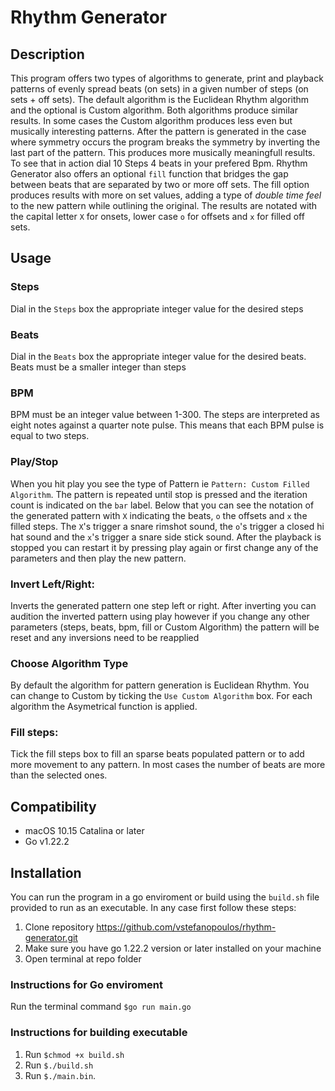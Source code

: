 # **Rhythm Generator**

## **Description**

This program offers two types of algorithms to generate, print and playback patterns of evenly spread beats (on sets) in a given number of steps (on sets + off sets). The default algorithm is the Euclidean Rhythm algorithm and the optional is Custom algorithm. Both algorithms produce similar results. In some cases the Custom algorithm produces less even but musically interesting patterns. After the pattern is generated in the case where symmetry occurs the program breaks the symmetry by inverting the last part of the pattern. This produces more musically meaningfull results. To see that in action dial 10 Steps 4 beats in your prefered Bpm. Rhythm Generator also offers an optional `fill` function that bridges the gap between beats that are separated by two or more off sets. The fill option produces results with more on set values, adding a type of *double time feel* to the new pattern while outlining the original. The results are notated with the capital letter `X` for onsets, lower case `o` for offsets and `x` for filled off sets.

## **Usage**

### Steps

Dial in the `Steps` box the appropriate integer value for the desired steps

### Beats

Dial in the `Beats` box the appropriate integer value for the desired beats. Beats must be a smaller integer than steps

### BPM

BPM must be an integer value between 1-300. The steps are interpreted as eight notes against a quarter note pulse. This means that each BPM pulse is equal to two steps.

### Play/Stop

When you hit play you see the type of Pattern ie `Pattern: Custom Filled Algorithm`. The pattern is repeated until stop is pressed and the iteration count is indicated on the `bar` label. Below that you can see the notation of the generated pattern with `X` indicating the beats, `o` the offsets and `x` the filled steps. The `X`'s trigger a snare rimshot sound, the `o`'s trigger a closed hi hat sound and the `x`'s trigger a snare side stick sound. After the playback is stopped you can restart it by pressing play again or first change any of the parameters and then play the new pattern.

### Invert Left/Right:

Inverts the generated pattern one step left or right. After inverting you can audition the inverted pattern using play however if you change any other parameters (steps, beats, bpm, fill or Custom Algorithm) the pattern will be reset and any inversions need to be reapplied

### Choose Algorithm Type

By default the algorithm for pattern generation is Euclidean Rhythm. You can change to Custom by ticking the `Use Custom Algorithm` box. For each algorithm the Asymetrical function is applied.

### Fill steps:  

Tick the fill steps box to fill an sparse beats populated pattern or to add more movement to any pattern. In most cases the number of beats are more than the selected ones.

## **Compatibility**

- macOS 10.15 Catalina or later
- Go v1.22.2

## **Installation**

You can run the program in a go enviroment or build using the `build.sh` file provided to run as an executable.
In any case first follow these steps:

1. Clone repository https://github.com/vstefanopoulos/rhythm-generator.git
2. Make sure you have go 1.22.2 version or later installed on your machine 
3. Open terminal at repo folder

### **Instructions for Go enviroment**

Run the terminal command `$go run main.go`

### **Instructions for building executable**

1. Run `$chmod +x build.sh`
2. Run `$./build.sh`
3. Run `$./main.bin`. 